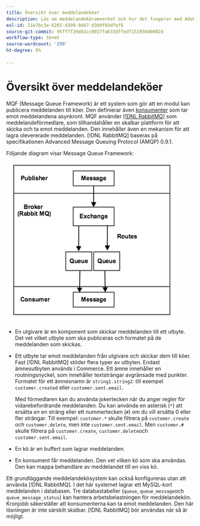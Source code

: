 ```yaml
---
title: Översikt över meddelandeköer
description: Läs om meddelandeköramverket och hur det fungerar med Adobe Commerce och Magento Open Source.
exl-id: 21e7bc3e-6265-4399-9d47-d3b9f03dfef6
source-git-commit: 95ffff39d82cc9027fa633dffedf15193040802d
workflow-type: tm+mt
source-wordcount: '299'
ht-degree: 0%

---
```


# Översikt över meddelandeköer

MQF (Message Queue Framework) är ett system som gör att en modul kan publicera meddelanden till köer. Den definierar även [konsumenter](consumers.md) som tar emot meddelandena asynkront. MQF använder [[!DNL RabbitMQ]](https://www.rabbitmq.com) som meddelandeförmedlare, som tillhandahåller en skalbar plattform för att skicka och ta emot meddelanden. Den innehåller även en mekanism för att lagra olevererade meddelanden. [!DNL RabbitMQ] baseras på specifikationen Advanced Message Queuing Protocol (AMQP) 0.9.1.

Följande diagram visar Message Queue Framework:

![Message Queue Framework](../../assets/configuration/mq-framework.png)

- En utgivare är en komponent som skickar meddelanden till ett utbyte. Det vet vilket utbyte som ska publiceras och formatet på de meddelanden som skickas.

- Ett utbyte tar emot meddelanden från utgivare och skickar dem till köer. Fast [!DNL RabbitMQ] stöder flera typer av utbyten. Endast ämnesutbyten används i Commerce. Ett ämne innehåller en routningsnyckel, som innehåller textsträngar avgränsade med punkter. Formatet för ett ämnesnamn är `string1.string2`: till exempel `customer.created` eller `customer.sent.email`.

  Med förmedlaren kan du använda jokertecken när du anger regler för vidarebefordrande meddelanden. Du kan använda en asterisk (`*`) att ersätta _en_ en sträng eller ett nummertecken (`#`) om du vill ersätta 0 eller fler strängar. Till exempel: `customer.*` skulle filtrera på `customer.create` och `customer.delete`, men inte `customer.sent.email`. Men `customer.#` skulle filtrera på `customer.create`,  `customer.delete`och `customer.sent.email`.

- En kö är en buffert som lagrar meddelanden.

- En konsument får meddelanden. Den vet vilken kö som ska användas. Den kan mappa behandlare av meddelandet till en viss kö.

Ett grundläggande meddelandekösystem kan också konfigureras utan att använda [!DNL RabbitMQ]. I det här systemet lagrar ett MySQL-kort meddelanden i databasen. Tre databastabeller (`queue`, `queue_message`och `queue_message_status`) kan hantera arbetsbelastningen för meddelandekön. Kronjobb säkerställer att konsumenterna kan ta emot meddelanden. Den här lösningen är inte särskilt skalbar. [!DNL RabbitMQ] bör användas när så är möjligt.
